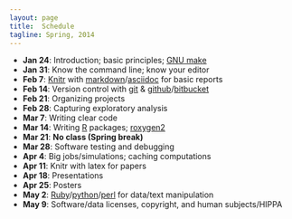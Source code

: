 ```yaml
---
layout: page
title:  Schedule
tagline: Spring, 2014
---
```


- **Jan 24**: Introduction; basic principles; [GNU make](http://www.gnu.org/software/make/)
- **Jan 31**: Know the command line; know your editor
- **Feb 7**:  [Knitr](http://yihui.name/knitr/) with [markdown](http://daringfireball.net/projects/markdown/)/[asciidoc](http://www.methods.co.nz/asciidoc/) for basic reports
- **Feb 14**: Version control with [git](http://git-scm.com/) & [github](https://github.com/)/[bitbucket](https://bitbucket.org/)
- **Feb 21**: Organizing projects
- **Feb 28**: Capturing exploratory analysis
- **Mar 7**:  Writing clear code
- **Mar 14**: Writing [R](http://www.r-project.org) packages; [roxygen2](https://github.com/yihui/roxygen2)
- **Mar 21**: **No class (Spring break)**
- **Mar 28**: Software testing and debugging
- **Apr 4**:  Big jobs/simulations; caching computations
- **Apr 11**: Knitr with latex for papers
- **Apr 18**: Presentations
- **Apr 25**: Posters
- **May 2**:  [Ruby](https://www.ruby-lang.org/en/)/[python](http://www.python.org/)/[perl](http://www.perl.org/) for data/text manipulation
- **May 9**:  Software/data licenses, copyright, and human subjects/HIPPA

